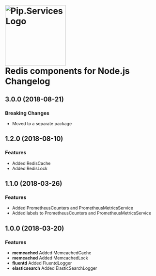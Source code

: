 # <img src="https://uploads-ssl.webflow.com/5ea5d3315186cf5ec60c3ee4/5edf1c94ce4c859f2b188094_logo.svg" alt="Pip.Services Logo" width="200"> <br/> Redis components for Node.js Changelog

## <a name="3.0.0"></a> 3.0.0 (2018-08-21) 

### Breaking Changes
* Moved to a separate package

## <a name="1.2.0"></a> 1.2.0 (2018-08-10) 

### Features
* Added RedisCache
* Added RedisLock

## <a name="1.1.0"></a> 1.1.0 (2018-03-26) 

### Features
* Added PrometheusCounters and PrometheusMetricsService
* Added labels to PrometheusCounters and PrometheusMetricsService

## <a name="1.0.0"></a> 1.0.0 (2018-03-20) 

### Features
* **memcached** Added MemcachedCache
* **memcached** Added MemcachedLock
* **fluentd** Added FluentdLogger
* **elasticsearch** Added ElasticSearchLogger

